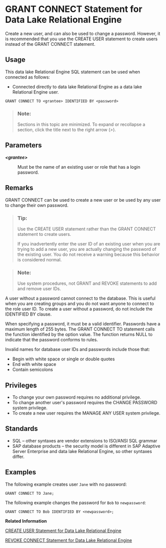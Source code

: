 <!-- loioa3e04cc984f2101598aba78be9f2b17d -->

# GRANT CONNECT Statement for Data Lake Relational Engine

Create a new user, and can also be used to change a password. However, it is recommended that you use the CREATE USER statement to create users instead of the GRANT CONNECT statement.



<a name="loioa3e04cc984f2101598aba78be9f2b17d__section_ovp_dvr_znb"/>

## Usage

This data lake Relational Engine SQL statement can be used when connected as follows:

-   Connected directly to data lake Relational Engine as a data lake Relational Engine user.



```
GRANT CONNECT TO <grantee> IDENTIFIED BY <password>
```



> ### Note:  
> Sections in this topic are minimized. To expand or recollapse a section, click the title next to the right arrow \(*\>*\).



<a name="loioa3e04cc984f2101598aba78be9f2b17d__IQ_Parameters"/>

## Parameters


<dl>
<dt><b>

*<grantee\>*

</b></dt>
<dd>

Must be the name of an existing user or role that has a login password.



</dd>
</dl>



<a name="loioa3e04cc984f2101598aba78be9f2b17d__IQ_Usage"/>

## Remarks

GRANT CONNECT can be used to create a new user or be used by any user to change their own password.

> ### Tip:  
> Use the CREATE USER statement rather than the GRANT CONNECT statement to create users.
> 
> If you inadvertently enter the user ID of an existing user when you are trying to add a new user, you are actually changing the password of the existing user. You do not receive a warning because this behavior is considered normal.

> ### Note:  
> Use system procedures, not GRANT and REVOKE statements to add and remove user IDs.

A user without a password cannot connect to the database. This is useful when you are creating groups and you do not want anyone to connect to the role user ID. To create a user without a password, do not include the IDENTIFIED BY clause.

When specifying a password, it must be a valid identifier. Passwords have a maximum length of 255 bytes. The GRANT CONNECT TO statement calls the function identified by the option value. The function returns NULL to indicate that the password conforms to rules.

Invalid names for database user IDs and passwords include those that:

-   Begin with white space or single or double quotes
-   End with white space
-   Contain semicolons



<a name="loioa3e04cc984f2101598aba78be9f2b17d__IQ_Permissions"/>

## Privileges

-   To change your own password requires no additional privilege.
-   To change another user's password requires the CHANGE PASSWORD system privilege.
-   To create a new user requires the MANAGE ANY USER system privilege.



<a name="loioa3e04cc984f2101598aba78be9f2b17d__IQ_Standards"/>

## Standards

-   SQL – other syntaxes are vendor extensions to ISO/ANSI SQL grammar
-   SAP database products – the security model is different in SAP Adaptive Server Enterprise and data lake Relational Engine, so other syntaxes differ.



<a name="loioa3e04cc984f2101598aba78be9f2b17d__IQ_Examples"/>

## Examples

The following example creates user `Jane` with no password:

```
GRANT CONNECT TO Jane;
```

The following example changes the password for `Bob` to `newpassword`:

```
GRANT CONNECT TO Bob IDENTIFIED BY <newpassword>;
```

**Related Information**  


[CREATE USER Statement for Data Lake Relational Engine](create-user-statement-for-data-lake-relational-engine-a619a5f.md "Creates a user.")

[REVOKE CONNECT Statement for Data Lake Relational Engine](revoke-connect-statement-for-data-lake-relational-engine-a3e6a6f.md "Removes a user from the database.")


